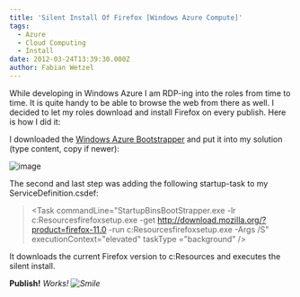 ```yaml
---
title: 'Silent Install Of Firefox [Windows Azure Compute]'
tags:
  - Azure
  - Cloud Computing
  - Install
date: 2012-03-24T13:39:30.000Z
author: Fabian Wetzel
---
```


While developing in Windows Azure I am RDP-ing into the roles from time to time. It is quite handy to be able to browse the web from there as well. I decided to let my roles download and install Firefox on every publish. Here is how I did it:

I downloaded the [Windows Azure Bootstrapper](http://bootstrap.codeplex.com/) and put it into my solution (type content, copy if newer):

![image](https://az275061.vo.msecnd.net/blogmedia/2012/03/image81.png "image")

The second and last step was adding the following startup-task to my ServiceDefinition.csdef:
  > &lt;Task commandLine=&quot;StartupBinsBootStrapper.exe -lr c:Resourcesfirefoxsetup.exe -get http://download.mozilla.org/?product=firefox-11.0 -run c:Resourcesfirefoxsetup.exe -Args /S&quot; executionContext=&quot;elevated&quot; taskType =&quot;background&quot; /&gt;  

It downloads the current Firefox version to c:Resources and executes the silent install.

**Publish!** _Works! ![Smile](https://az275061.vo.msecnd.net/blogmedia/2012/03/wlEmoticon-smile4.png)_


